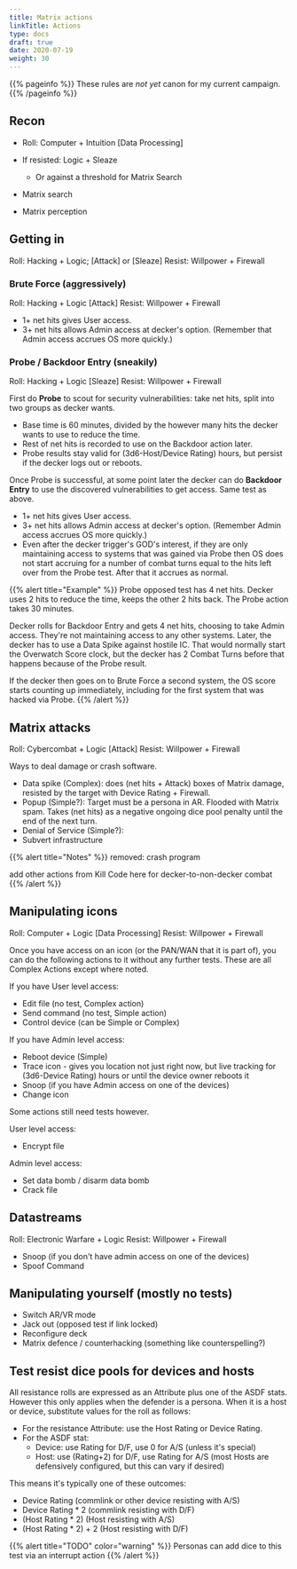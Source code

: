 ```yaml
---
title: Matrix actions
linkTitle: Actions
type: docs
draft: true
date: 2020-07-19
weight: 30
---
```


{{% pageinfo %}} 
These rules are *not yet* canon for my current campaign.
{{% /pageinfo %}}

## Recon

* Roll: Computer + Intuition \[Data Processing\]
* If resisted: Logic + Sleaze
	* Or against a threshold for Matrix Search

* Matrix search
* Matrix perception

## Getting in

Roll: Hacking + Logic; \[Attack\] or \[Sleaze\]
Resist: Willpower + Firewall

### Brute Force (aggressively)

Roll: Hacking + Logic \[Attack\]
Resist: Willpower + Firewall

* 1+ net hits gives User access. 
* 3+ net hits allows Admin access at decker's option. (Remember that Admin access accrues OS more quickly.)

### Probe / Backdoor Entry (sneakily)

Roll: Hacking + Logic \[Sleaze\]
Resist: Willpower + Firewall

First do **Probe** to scout for security vulnerabilities: take net hits, split into two groups as decker wants.

* Base time is 60 minutes, divided by the however many hits the decker wants to use to reduce the time.
* Rest of net hits is recorded to use on the Backdoor action later.
* Probe results stay valid for (3d6-Host/Device Rating) hours, but persist if the decker logs out or reboots.

Once Probe is successful, at some point later the decker can do **Backdoor Entry** to use the discovered vulnerabilities to get access. Same test as above.

* 1+ net hits gives User access.
* 3+ net hits allows Admin access at decker's option. (Remember Admin access accrues OS more quickly.)
* Even after the decker trigger's GOD's interest, if they are only maintaining access to systems that was gained via Probe then OS does not start accruing for a number of combat turns equal to the hits left over from the Probe test. After that it accrues as normal.

{{% alert title="Example" %}}
Probe opposed test has 4 net hits. Decker uses 2 hits to reduce the time, keeps the other 2 hits back. The Probe action takes 30 minutes.

Decker rolls for Backdoor Entry and gets 4 net hits, choosing to take Admin access. They're not maintaining access to any other systems. Later, the decker has to use a Data Spike against hostile IC. That would normally start the Overwatch Score clock, but the decker has 2 Combat Turns before that happens because of the Probe result.

If the decker then goes on to Brute Force a second system, the OS score starts counting up immediately, including for the first system that was hacked via Probe.
{{% /alert %}} 


## Matrix attacks

Roll: Cybercombat + Logic \[Attack\]
Resist: Willpower + Firewall

Ways to deal damage or crash software.

* Data spike (Complex): does (net hits + Attack) boxes of Matrix damage, resisted by the target with Device Rating + Firewall.
* Popup (Simple?): Target must be a persona in AR. Flooded with Matrix spam. Takes (net hits) as a negative ongoing dice pool penalty until the end of the next turn.
* Denial of Service (Simple?):
* Subvert infrastructure

{{% alert title="Notes" %}}
removed: crash program

add other actions from Kill Code here for decker-to-non-decker combat 
{{% /alert %}} 

## Manipulating icons

Roll: Computer + Logic \[Data Processing\]
Resist: Willpower + Firewall

Once you have access on an icon (or the PAN/WAN that it is part of), you can do the following actions to it without any further tests. These are all Complex Actions except where noted.

If you have User level access:

* Edit file (no test, Complex action)
* Send command (no test, Simple action)
* Control device (can be Simple or Complex)

If you have Admin level access:

* Reboot device (Simple)
* Trace icon - gives you location not just right now, but live tracking for (3d6-Device Rating) hours or until the device owner reboots it
* Snoop (if you have Admin access on one of the devices)
* Change icon

Some actions still need tests however. 

User level access:

* Encrypt file

Admin level access:

* Set data bomb / disarm data bomb 
* Crack file


## Datastreams

Roll: Electronic Warfare + Logic
Resist: Willpower + Firewall

* Snoop (if you don't have admin access on one of the devices)
* Spoof Command

## Manipulating yourself (mostly no tests)

* Switch AR/VR mode
* Jack out (opposed test if link locked)
* Reconfigure deck
* Matrix defence / counterhacking (something like counterspelling?)


## Test resist dice pools for devices and hosts

All resistance rolls are expressed as an Attribute plus one of the ASDF stats. However this only applies when the defender is a persona. When it is a host or device, substitute values for the roll as follows:

* For the resistance Attribute: use the Host Rating or Device Rating.
* For the ASDF stat:
	* Device: use Rating for D/F, use 0 for A/S (unless it's special)
	* Host: use (Rating+2) for D/F, use Rating for A/S (most Hosts are defensively configured, but this can vary if desired)

This means it's typically one of these outcomes:

* Device Rating (commlink or other device resisting with A/S)
* Device Rating * 2 (commlink resisting with D/F)
* (Host Rating * 2) (Host resisting with A/S)
* (Host Rating * 2) + 2 (Host resisting with D/F)

{{% alert title="TODO" color="warning" %}}
Personas can add dice to this test via an interrupt action
{{% /alert %}} 